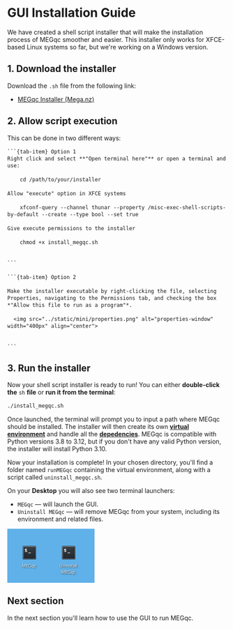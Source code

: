 # GUI Installation Guide

We have created a shell script installer that will make the installation process of MEGqc smoother and easier. This installer only works for XFCE-based Linux systems so far, but we're working on a Windows version.

## 1. Download the installer
Download the `.sh` file from the following link:

* [MEGqc Installer (Mega.nz)](https://mega.nz/file/dMBh1QBQ#o3m1HGd_F-qZEXNR0s7kXzheUSgC3DXYVzSqhq-ulgY)
  
## 2. Allow script execution
This can be done in two different ways:

````{tab-set}
```{tab-item} Option 1
Right click and select **"Open terminal here"** or open a terminal and use:

    cd /path/to/your/installer

Allow "execute" option in XFCE systems

    xfconf-query --channel thunar --property /misc-exec-shell-scripts-by-default --create --type bool --set true

Give execute permissions to the installer

    chmod +x install_megqc.sh


```

```{tab-item} Option 2

Make the installer executable by right-clicking the file, selecting Properties, navigating to the Permissions tab, and checking the box *"Allow this file to run as a program"*.

  <img src="../static/mini/properties.png" alt="properties-window" width="400px" align="center">


```
````



   
## 3. **Run the installer**

Now your shell script installer is ready to run! You can either **double-click the** `sh` **file** or **run it from the terminal**:

```bash
./install_megqc.sh
```

Once launched, the terminal will prompt you to input a path where MEGqc should be installed. The installer will then create its own [**virtual environment**](../extra/environment.md) and handle all the [**depedencies**](../extra/details.md). MEGqc is compatible with Python versions 3.8 to 3.12, but if you don't have any valid Python version, the installer will install Python 3.10. 

Now your installation is complete! In your chosen directory, you'll find a folder named `runMEGqc` containing the virtual environment, along with a script called `uninstall_megqc.sh`.

On your **Desktop** you will also see two terminal launchers:
* `MEGqc` — will launch the GUI.
* `Uninstall MEGqc`  — will remove MEGqc from your system, including its environment and related files.

<img src="../static/mini/desktop.png" alt="desktop-icons" width="200px" align="center">


## Next section

In the next section you'll learn how to use the GUI to run MEGqc.

